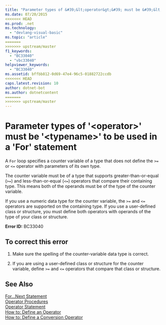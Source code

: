 ```yaml
---
title: "Parameter types of &#39;&lt;operator&gt;&#39; must be &#39;&lt;typename&gt;&#39; to be used in a &#39;For&#39; statement"
ms.date: 07/20/2015
<<<<<<< HEAD
ms.prod: .net
ms.technology: 
  - "devlang-visual-basic"
ms.topic: "article"
=======
>>>>>>> upstream/master
f1_keywords: 
  - "BC33040"
  - "vbc33040"
helpviewer_keywords: 
  - "BC33040"
ms.assetid: bffbb812-0d69-47e4-96c5-01882722ccdb
<<<<<<< HEAD
caps.latest.revision: 10
author: dotnet-bot
ms.author: dotnetcontent
=======
>>>>>>> upstream/master
---
```

# Parameter types of &#39;&lt;operator&gt;&#39; must be &#39;&lt;typename&gt;&#39; to be used in a &#39;For&#39; statement
A `For` loop specifies a counter variable of a type that does not define the `>=` or `<=` operator with parameters of its own type.  
  
 The counter variable must be of a type that supports greater-than-or-equal (`>=`) and less-than-or-equal (`<=`) operators that compare their containing type. This means both of the operands must be of the type of the counter variable.  
  
 If you use a numeric data type for the counter variable, the `>=` and `<=` operators are supported on the containing type. If you use a user-defined class or structure, you must define both operators with operands of the type of your class or structure.  
  
 **Error ID:** BC33040  
  
## To correct this error  
  
1.  Make sure the spelling of the counter-variable data type is correct.  
  
2.  If you are using a user-defined class or structure for the counter variable, define `>=` and `<=` operators that compare that class or structure.  
  
## See Also  
 [For...Next Statement](../../visual-basic/language-reference/statements/for-next-statement.md)  
 [Operator Procedures](../../visual-basic/programming-guide/language-features/procedures/operator-procedures.md)  
 [Operator Statement](../../visual-basic/language-reference/statements/operator-statement.md)  
 [How to: Define an Operator](../../visual-basic/programming-guide/language-features/procedures/how-to-define-an-operator.md)  
 [How to: Define a Conversion Operator](../../visual-basic/programming-guide/language-features/procedures/how-to-define-a-conversion-operator.md)
